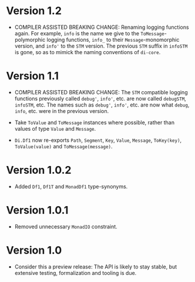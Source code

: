 # Version 1.2

* COMPILER ASSISTED BREAKING CHANGE: Renaming logging functions again.
  For example, `info` is the name we give to the `ToMessage`-polymorphic
  logging functions, `info_` to their `Message`-monomorphic version, and
  `info'` to the `STM` version. The previous `STM` suffix in `infoSTM`
  is gone, so as to mimick the naming conventions of `di-core`.


# Version 1.1

* COMPILER ASSISTED BREAKING CHANGE: The `STM` compatible logging functions
  previously called `debug'`, `info'`, etc. are now called `debugSTM`,
  `infoSTM`, etc. The names such as `debug'`, `info'`, etc. are now what `debug`,
  `info`, etc. were in the previous version.

* Take `ToValue` and `ToMessage` instances where possible, rather than values of
  type `Value` and `Message`.

* `Di.Df1` now re-exports `Path`, `Segment`, `Key`, `Value`, `Message`,
  `ToKey(key)`, `ToValue(value)` and `ToMessage(message)`.


# Version 1.0.2

* Added `Df1`, `Df1T` and `MonadDf1` type-synonyms.


# Version 1.0.1

* Removed unnecessary `MonadIO` constraint.


# Version 1.0

* Consider this a preview release: The API is likely to stay stable, but
  extensive testing, formalization and tooling is due.

